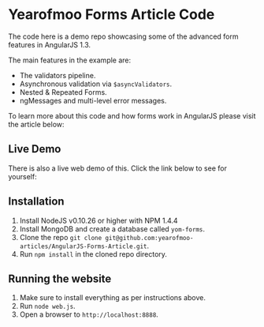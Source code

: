 # Yearofmoo Forms Article Code

The code here is a demo repo showcasing some of the advanced form features in AngularJS 1.3.

The main features in the example are:
- The validators pipeline.
- Asynchronous validation via `$asyncValidators`.
- Nested & Repeated Forms.
- ngMessages and multi-level error messages.

To learn more about this code and how forms work in AngularJS please visit the article below:

<!--
http://www.yearofmoo.com/2014/09/taming-forms-in-angularjs-1-3.html
-->

## Live Demo

There is also a live web demo of this. Click the link below to see for yourself:

<!--
http://yom.nu/ng-forms-demo
-->

## Installation

1. Install NodeJS v0.10.26 or higher with NPM 1.4.4
2. Install MongoDB and create a database called `yom-forms`.
3. Clone the repo `git clone git@github.com:yearofmoo-articles/AngularJS-Forms-Article.git`.
4. Run `npm install` in the cloned repo directory.

## Running the website

1. Make sure to install everything as per instructions above.
2. Run `node web.js`.
3. Open a browser to `http://localhost:8888`.

